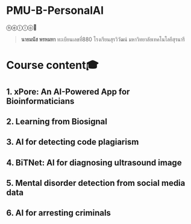# PMU-B-PersonalAI
ⓗⓔⓛⓛⓞ👋 
> **นายมนัส พรหมทา** ทะเบียนเลขที่880 โรงเรียนสุรวิวัฒน์ มหาวิทยาลัยเทคโนโลยีสุรนารี
# Course content🎓
## 1. xPore: An AI-Powered App for Bioinformaticians
## 2. Learning from Biosignal
## 3. AI for detecting code plagiarism
## 4. BiTNet: AI for diagnosing ultrasound image
## 5. Mental disorder detection from social media data
## 6. AI for arresting criminals

